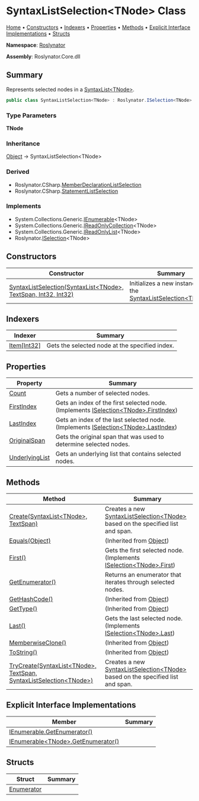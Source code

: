 # SyntaxListSelection\<TNode> Class

[Home](../../README.md) &#x2022; [Constructors](#constructors) &#x2022; [Indexers](#indexers) &#x2022; [Properties](#properties) &#x2022; [Methods](#methods) &#x2022; [Explicit Interface Implementations](#explicit-interface-implementations) &#x2022; [Structs](#structs)

**Namespace**: [Roslynator](../README.md)

**Assembly**: Roslynator\.Core\.dll

## Summary

Represents selected nodes in a [SyntaxList\<TNode>](https://docs.microsoft.com/en-us/dotnet/api/microsoft.codeanalysis.syntaxlist-1)\.

```csharp
public class SyntaxListSelection<TNode> : Roslynator.ISelection<TNode> where TNode : Microsoft.CodeAnalysis.SyntaxNode
```

### Type Parameters

**TNode**

### Inheritance

[Object](https://docs.microsoft.com/en-us/dotnet/api/system.object) &#x2192; SyntaxListSelection\<TNode>

### Derived

* Roslynator\.CSharp\.[MemberDeclarationListSelection](../CSharp/MemberDeclarationListSelection/README.md)
* Roslynator\.CSharp\.[StatementListSelection](../CSharp/StatementListSelection/README.md)

### Implements

* System\.Collections\.Generic\.[IEnumerable](https://docs.microsoft.com/en-us/dotnet/api/system.collections.generic.ienumerable-1)\<TNode>
* System\.Collections\.Generic\.[IReadOnlyCollection](https://docs.microsoft.com/en-us/dotnet/api/system.collections.generic.ireadonlycollection-1)\<TNode>
* System\.Collections\.Generic\.[IReadOnlyList](https://docs.microsoft.com/en-us/dotnet/api/system.collections.generic.ireadonlylist-1)\<TNode>
* Roslynator\.[ISelection](../ISelection-1/README.md)\<TNode>

## Constructors

| Constructor | Summary |
| ----------- | ------- |
| [SyntaxListSelection(SyntaxList\<TNode>, TextSpan, Int32, Int32)](-ctor/README.md) | Initializes a new instance of the [SyntaxListSelection\<TNode>](./README.md)\. |

## Indexers

| Indexer | Summary |
| ------- | ------- |
| [Item\[Int32\]](Item/README.md) | Gets the selected node at the specified index\. |

## Properties

| Property | Summary |
| -------- | ------- |
| [Count](Count/README.md) | Gets a number of selected nodes\. |
| [FirstIndex](FirstIndex/README.md) | Gets an index of the first selected node\. \(Implements [ISelection\<TNode>.FirstIndex](../ISelection-1/FirstIndex/README.md)\) |
| [LastIndex](LastIndex/README.md) | Gets an index of the last selected node\. \(Implements [ISelection\<TNode>.LastIndex](../ISelection-1/LastIndex/README.md)\) |
| [OriginalSpan](OriginalSpan/README.md) | Gets the original span that was used to determine selected nodes\. |
| [UnderlyingList](UnderlyingList/README.md) | Gets an underlying list that contains selected nodes\. |

## Methods

| Method | Summary |
| ------ | ------- |
| [Create(SyntaxList\<TNode>, TextSpan)](Create/README.md) | Creates a new [SyntaxListSelection\<TNode>](./README.md) based on the specified list and span\. |
| [Equals(Object)](https://docs.microsoft.com/en-us/dotnet/api/system.object.equals) |  \(Inherited from [Object](https://docs.microsoft.com/en-us/dotnet/api/system.object)\) |
| [First()](First/README.md) | Gets the first selected node\. \(Implements [ISelection\<TNode>.First](../ISelection-1/First/README.md)\) |
| [GetEnumerator()](GetEnumerator/README.md) | Returns an enumerator that iterates through selected nodes\. |
| [GetHashCode()](https://docs.microsoft.com/en-us/dotnet/api/system.object.gethashcode) |  \(Inherited from [Object](https://docs.microsoft.com/en-us/dotnet/api/system.object)\) |
| [GetType()](https://docs.microsoft.com/en-us/dotnet/api/system.object.gettype) |  \(Inherited from [Object](https://docs.microsoft.com/en-us/dotnet/api/system.object)\) |
| [Last()](Last/README.md) | Gets the last selected node\. \(Implements [ISelection\<TNode>.Last](../ISelection-1/Last/README.md)\) |
| [MemberwiseClone()](https://docs.microsoft.com/en-us/dotnet/api/system.object.memberwiseclone) |  \(Inherited from [Object](https://docs.microsoft.com/en-us/dotnet/api/system.object)\) |
| [ToString()](https://docs.microsoft.com/en-us/dotnet/api/system.object.tostring) |  \(Inherited from [Object](https://docs.microsoft.com/en-us/dotnet/api/system.object)\) |
| [TryCreate(SyntaxList\<TNode>, TextSpan, SyntaxListSelection\<TNode>)](TryCreate/README.md) | Creates a new [SyntaxListSelection\<TNode>](./README.md) based on the specified list and span\. |

## Explicit Interface Implementations

| Member | Summary |
| ------ | ------- |
| [IEnumerable.GetEnumerator()](System-Collections-IEnumerable-GetEnumerator/README.md) | |
| [IEnumerable\<TNode>.GetEnumerator()](System-Collections-Generic-IEnumerable-TNode--GetEnumerator/README.md) | |

## Structs

| Struct | Summary |
| ------ | ------- |
| [Enumerator](Enumerator/README.md) | |

